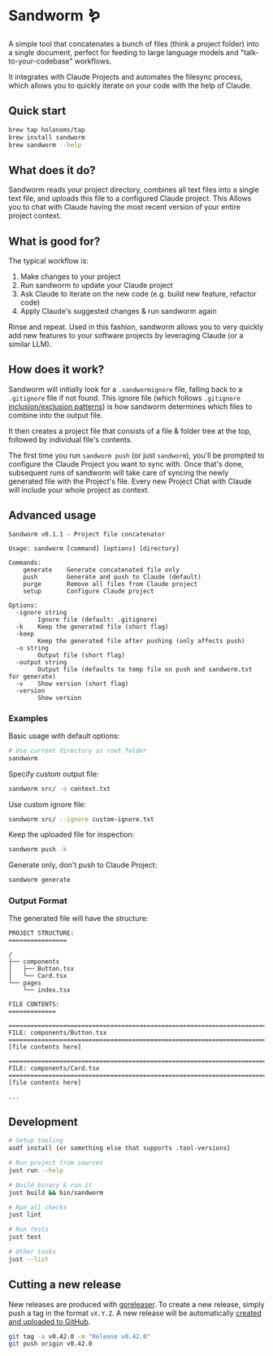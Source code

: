 # Sandworm 🪱

A simple tool that concatenates a bunch of files (think a project folder)
into a single document, perfect for feeding to large language models and
"talk-to-your-codebase" workflows.

It integrates with Claude Projects and automates the filesync process, which
allows you to quickly iterate on your code with the help of Claude.

## Quick start

```bash
brew tap holonoms/tap
brew install sandworm
brew sandworm --help
```

## What does it do?

Sandworm reads your project directory, combines all text files into a
single text file, and uploads this file to a configured Claude project. This
Allows you to chat with Claude having the most recent version of your entire
project context.

## What is good for?

The typical workflow is:

1. Make changes to your project
2. Run sandworm to update your Claude project
3. Ask Claude to iterate on the new code (e.g. build new feature, refactor code)
4. Apply Claude's suggested changes & run sandworm again

Rinse and repeat. Used in this fashion, sandworm allows you to very quickly add
new features to your software projects by leveraging Claude (or a similar LLM).

## How does it work?

Sandworm will initially look for a `.sandwormignore` file, falling back to a
`.gitignore` file if not found. This ignore file (which follows `.gitignore`
[inclusion/exclusion patterns](https://git-scm.com/docs/gitignore#_pattern_format))
is how sandworm determines which files to combine into the output file.

It then creates a project file that consists of a file & folder tree at the top,
followed by individual file's contents.

The first time you run `sandworm push` (or just `sandworm`), you'll be prompted
to configure the Claude Project you want to sync with. Once that's done,
subsequent runs of sandworm will take care of syncing the newly generated file
with the Project's file. Every new Project Chat with Claude will include your
whole project as context.

## Advanced usage

```
Sandworm v0.1.1 - Project file concatenator

Usage: sandworm [command] [options] [directory]

Commands:
    generate    Generate concatenated file only
    push        Generate and push to Claude (default)
    purge       Remove all files from Claude project
    setup       Configure Claude project

Options:
  -ignore string
        Ignore file (default: .gitignore)
  -k    Keep the generated file (short flag)
  -keep
        Keep the generated file after pushing (only affects push)
  -o string
        Output file (short flag)
  -output string
        Output file (defaults to temp file on push and sandworm.txt for generate)
  -v    Show version (short flag)
  -version
        Show version
```

### Examples

Basic usage with default options:

```bash
# Use current directory as root folder
sandworm
```

Specify custom output file:

```bash
sandworm src/ -o context.txt
```

Use custom ignore file:

```bash
sandworm src/ --ignore custom-ignore.txt
```

Keep the uploaded file for inspection:

```bash
sandworm push -k
```

Generate only, don't push to Claude Project:

```bash
sandworm generate
```

### Output Format

The generated file will have the structure:

```
PROJECT STRUCTURE:
================

/
├── components
│   ├── Button.tsx
│   └── Card.tsx
└── pages
    └── index.tsx

FILE CONTENTS:
=============

================================================================================
FILE: components/Button.tsx
================================================================================
[file contents here]

================================================================================
FILE: components/Card.tsx
================================================================================
[file contents here]

...
```

## Development

```bash
# Setup tooling
asdf install (or something else that supports .tool-versions)

# Run project from sources
just run --help

# Build binary & run it
just build && bin/sandworm

# Run all checks
just lint

# Run tests
just test

# Other tasks
just --list
```

## Cutting a new release

New releases are produced with [goreleaser](.goreleaser.yml).
To create a new release, simply push a tag in the format `vX.Y.Z`.
A new release will be automatically
[created and uploaded to GitHub](./.github/workflows/release.yml).

```bash
git tag -a v0.42.0 -m "Release v0.42.0"
git push origin v0.42.0
```
